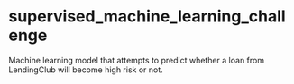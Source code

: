 # supervised_machine_learning_challenge
Machine learning model that attempts to predict whether a loan from LendingClub will become high risk or not.
